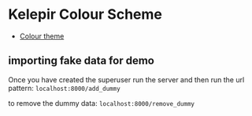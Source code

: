 

# Kelepir Colour Scheme
*  [Colour theme](https://coolors.co/a83279-3c6e71-70ae6e-beee62-f4743b) 


## importing fake data for demo
Once you have created the superuser run the server and then run the url pattern:
`localhost:8000/add_dummy`

to remove the dummy data:
`localhost:8000/remove_dummy`
